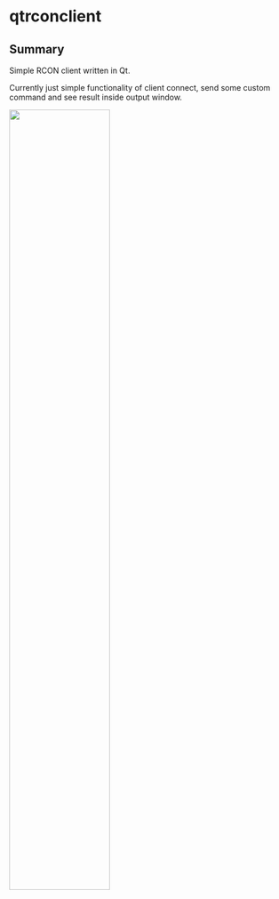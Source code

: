 # qtrconclient
## Summary
Simple RCON client written in Qt.

Currently just simple functionality of client connect, send some custom command and see result inside output window.

<img src="https://user-images.githubusercontent.com/25594311/27468279-a108ee6c-57f1-11e7-84f2-ab2c869665c9.png" width="60%"></img> 

